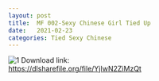 ```yaml
---
layout: post
title:  MF 002-Sexy Chinese Girl Tied Up
date:   2021-02-23
categories: Tied Sexy Chinese
---
```


![1](/IMAGES/MF002.jpg)
Download link:     
https://dlsharefile.org/file/YjIwN2ZiMzQt
